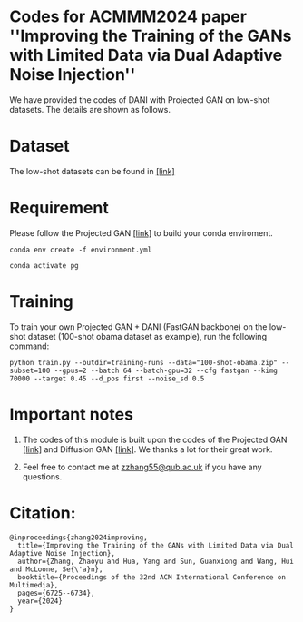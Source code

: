 #  Codes for ACMMM2024 paper ''Improving the Training of the GANs with Limited Data via Dual Adaptive Noise Injection''

We have provided the codes of DANI with Projected GAN on low-shot datasets. The details are shown as follows.

# Dataset

The low-shot datasets can be found in [[link]](https://drive.google.com/file/d/1rWqaVlms55604jrP5t9ShacL6mZKWL8f/view?usp=sharing)

# Requirement

Please follow the Projected GAN [[link]](https://github.com/autonomousvision/projected-gan) to build your conda enviroment.

```
conda env create -f environment.yml
```
```
conda activate pg
```

# Training

To train your own Projected GAN + DANI (FastGAN backbone) on the low-shot dataset (100-shot obama dataset as example), run the following command:

```
python train.py --outdir=training-runs --data="100-shot-obama.zip" --subset=100 --gpus=2 --batch 64 --batch-gpu=32 --cfg fastgan --kimg 70000 --target 0.45 --d_pos first --noise_sd 0.5
```
# Important notes

1. The codes of this module is built upon the codes of the Projected GAN [[link]](https://github.com/autonomousvision/projected-gan) and Diffusion GAN [[link]](https://github.com/Zhendong-Wang/Diffusion-GAN). We thanks a lot for their great work.

2. Feel free to contact me at zzhang55@qub.ac.uk if you have any questions.

# Citation:

```
@inproceedings{zhang2024improving,
  title={Improving the Training of the GANs with Limited Data via Dual Adaptive Noise Injection},
  author={Zhang, Zhaoyu and Hua, Yang and Sun, Guanxiong and Wang, Hui and McLoone, Se{\'a}n},
  booktitle={Proceedings of the 32nd ACM International Conference on Multimedia},
  pages={6725--6734},
  year={2024}
}
```
